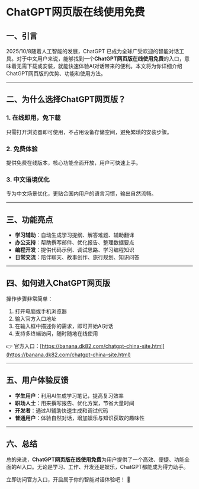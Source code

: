 # ChatGPT网页版在线使用免费

## 一、引言

2025/10/8随着人工智能的发展，ChatGPT 已成为全球广受欢迎的智能对话工具。对于中文用户来说，能够找到一个**ChatGPT网页版在线使用免费**的入口，意味着无需下载或安装，就能快速体验AI对话带来的便利。本文将为你详细介绍ChatGPT网页版的优势、功能和使用方法。

---

## 二、为什么选择ChatGPT网页版？

### 1. 在线即用，免下载

只需打开浏览器即可使用，不占用设备存储空间，避免繁琐的安装步骤。

### 2. 免费体验

提供免费在线版本，核心功能全面开放，用户可快速上手。

### 3. 中文语境优化

专为中文场景优化，更贴合国内用户的语言习惯，输出自然流畅。

---

## 三、功能亮点

* **学习辅助**：自动生成学习提纲、解答难题、辅助翻译
* **办公支持**：帮助撰写邮件、优化报告、整理数据要点
* **编程开发**：提供代码示例、调试思路、学习编程知识
* **日常交流**：陪伴聊天、故事创作、旅行规划、知识问答

---

## 四、如何进入ChatGPT网页版

操作步骤非常简单：

1. 打开电脑或手机浏览器
2. 输入官方入口地址
3. 在输入框中描述你的需求，即可开始AI对话
4. 支持多终端访问，随时随地在线使用

👉 官方入口：[https://banana.dk82.com/chatgpt-china-site.html](https://banana.dk82.com/chatgpt-china-site.html)

---

## 五、用户体验反馈

* **学生用户**：利用AI生成学习笔记，提高复习效率
* **职场人士**：用来撰写报告、优化方案，节省大量时间
* **开发者**：通过AI辅助快速生成和调试代码
* **普通用户**：体验自然对话，增加娱乐与知识获取的趣味性

---

## 六、总结

总的来说，**ChatGPT网页版在线使用免费**为用户提供了一个高效、便捷、功能全面的AI入口。无论是学习、工作、开发还是娱乐，ChatGPT都能成为得力助手。

立即访问官方入口，开启属于你的智能对话体验吧！ 🚀

